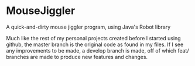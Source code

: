 # MouseJiggler
A quick-and-dirty mouse jiggler program, using Java's Robot library

Much like the rest of my personal projects created before I started using github, the master branch is the original code as found in my files.
If I see any improvements to be made, a develop branch is made, off of which feat/ branches are made to produce new features and changes.

